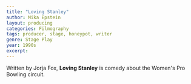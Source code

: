 ```yaml
---
title: "Loving Stanley"
author: Mika Epstein
layout: producing
categories: Filmography
tags: producer, stage, honeypot, writer
genre: Stage Play
year: 1990s
excerpt: 
---
```


Written by Jorja Fox, **Loving Stanley** is comedy about the Women's Pro Bowling circuit.